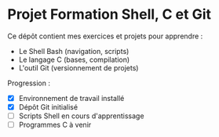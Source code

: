 # Projet Formation Shell, C et Git

Ce dépôt contient mes exercices et projets pour apprendre :

- Le Shell Bash (navigation, scripts)
- Le langage C (bases, compilation)
- L'outil Git (versionnement de projets)

Progression :

- [x] Environnement de travail installé
- [x] Dépôt Git initialisé
- [ ] Scripts Shell en cours d'apprentissage
- [ ] Programmes C à venir
